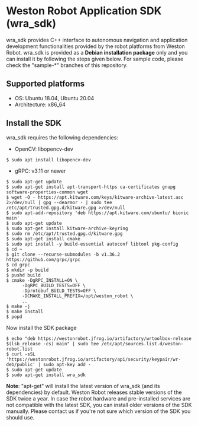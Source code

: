 # Weston Robot Application SDK (wra_sdk)

wra_sdk provides C++ interface to autonomous navigation and application development functionalities provided by the robot platforms from Weston Robot. wra_sdk is provided as a **Debian installation package** only and you can install it by following the steps given below. For sample code, please check the "sample-*" branches of this repository. 

## Supported platforms

* OS: Ubuntu 18.04, Ubuntu 20.04
* Architecture: x86_64

## Install the SDK

wra_sdk requires the following dependencies:

* OpenCV: libopencv-dev

```
$ sudo apt install libopencv-dev
```

* gRPC: v3.11 or newer

```
$ sudo apt-get update
$ sudo apt-get install apt-transport-https ca-certificates gnupg software-properties-common wget
$ wget -O - https://apt.kitware.com/keys/kitware-archive-latest.asc 2>/dev/null | gpg --dearmor - | sudo tee /etc/apt/trusted.gpg.d/kitware.gpg >/dev/null
$ sudo apt-add-repository 'deb https://apt.kitware.com/ubuntu/ bionic main'
$ sudo apt-get update
$ sudo apt-get install kitware-archive-keyring
$ sudo rm /etc/apt/trusted.gpg.d/kitware.gpg
$ sudo apt-get install cmake
$ sudo apt install -y build-essential autoconf libtool pkg-config
$ cd ~
$ git clone --recurse-submodules -b v1.36.2 https://github.com/grpc/grpc
$ cd grpc
$ mkdir -p build
$ pushd build
$ cmake -DgRPC_INSTALL=ON \
      -DgRPC_BUILD_TESTS=OFF \
      -Dprotobuf_BUILD_TESTS=OFF \
      -DCMAKE_INSTALL_PREFIX=/opt/weston_robot \
      ..
$ make -j
$ make install
$ popd
```

Now install the SDK package

```
$ echo "deb https://westonrobot.jfrog.io/artifactory/wrtoolbox-release $(lsb_release -cs) main" | sudo tee /etc/apt/sources.list.d/weston-robot.list
$ curl -sSL 'https://westonrobot.jfrog.io/artifactory/api/security/keypair/wr-deb/public' | sudo apt-key add -
$ sudo apt-get update
$ sudo apt-get install wra_sdk
```

**Note**: "apt-get" will install the latest version of wra_sdk (and its dependencies) by default. Weston Robot releases stable versions of the SDK twice a year. In case the robot hardware and pre-installed services are not compatible with the latest SDK, you can install older versions of the SDK manually. Please contact us if you're not sure which version of the SDK you should use.